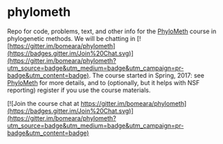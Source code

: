 # phylometh
Repo for code, problems, text, and other info for the [PhyloMeth](http://www.phylometh.org) course in phylogenetic methods. We will be chatting in [![https://gitter.im/bomeara/phylometh](https://badges.gitter.im/Join%20Chat.svg)](https://gitter.im/bomeara/phylometh?utm_source=badge&utm_medium=badge&utm_campaign=pr-badge&utm_content=badge). The course started in Spring, 2017: see [PhyloMeth](http://www.phylometh.org) for more details, and to (optionally, but it helps with NSF reporting) register if you use the course materials.

[![Join the course chat at https://gitter.im/bomeara/phylometh](https://badges.gitter.im/Join%20Chat.svg)](https://gitter.im/bomeara/phylometh?utm_source=badge&utm_medium=badge&utm_campaign=pr-badge&utm_content=badge)


